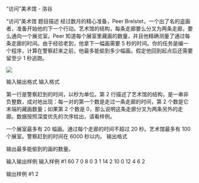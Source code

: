 



“访问”美术馆 - 洛谷














“访问”美术馆
题目描述
经过数月的精心准备，Peer Brelstet，一个出了名的盗画者，准备开始他的下一个行动。艺术馆的结构，每条走廊要么分叉为两条走廊，要么通向一个展览室。Peer 知道每个展室里藏画的数量，并且他精确测量了通过每条走廊的时间。由于经验老到，他拿下一幅画需要 $5$ 秒的时间。你的任务是编一个程序，计算在警察赶来之前，他最多能偷到多少幅画。假定他回到起点后还需要留至少 $1$ 秒逃跑。

![](https://cdn.luogu.com.cn/upload/image_hosting/7kbyjwgy.png)

输入输出格式
输入格式

第一行是警察赶到的时间，以秒为单位。第 $2$ 行描述了艺术馆的结构，是一串非负整数，成对地出现：每一对的第一个数是走过一条走廊的时间，第 $2$ 个数是它末端的藏画数量；如果第 $2$ 个数是 $0$，那么说明这条走廊分叉为两条另外的走廊。数据按照深度优先的次序给出，请看样例。

一个展室最多有 $20$ 幅画。通过每个走廊的时间不超过 $20$ 秒。艺术馆最多有 $100$ 个展室。警察赶到的时间在 $6000$ 秒以内。
输出格式

输出最多能偷到的画的数量。

输入输出样例
输入样例 #1
60
7 0 8 0 3 1 14 2 10 0 12 4 6 2

输出样例 #1
2







